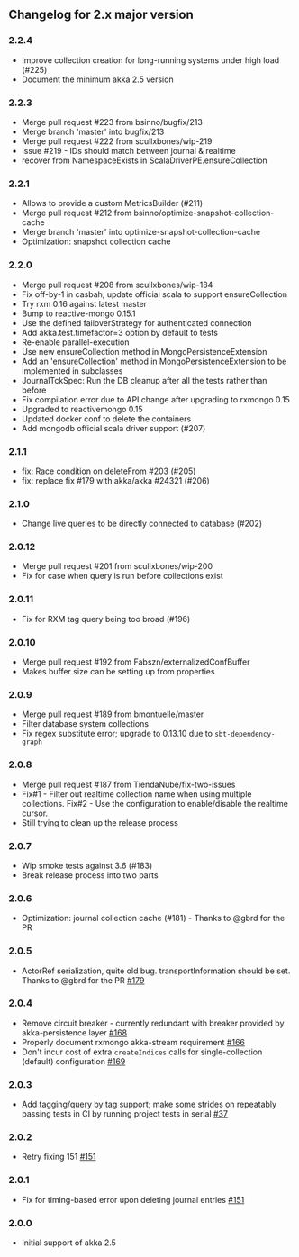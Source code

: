## Changelog for 2.x major version

### 2.2.4
* Improve collection creation for long-running systems under high load (#225)
* Document the minimum akka 2.5 version

### 2.2.3
* Merge pull request #223 from bsinno/bugfix/213
* Merge branch 'master' into bugfix/213
* Merge pull request #222 from scullxbones/wip-219
* Issue #219 - IDs should match between journal & realtime
* recover from NamespaceExists in ScalaDriverPE.ensureCollection

### 2.2.1
* Allows to provide a custom MetricsBuilder (#211)
* Merge pull request #212 from bsinno/optimize-snapshot-collection-cache
* Merge branch 'master' into optimize-snapshot-collection-cache
* Optimization: snapshot collection cache

### 2.2.0
* Merge pull request #208 from scullxbones/wip-184
* Fix off-by-1 in casbah; update official scala to support ensureCollection
* Try rxm 0.16 against latest master
* Bump to reactive-mongo 0.15.1
* Use the defined failoverStrategy for authenticated connection
* Add akka.test.timefactor=3 option by default to tests
* Re-enable parallel-execution
* Use new ensureCollection method in MongoPersistenceExtension
* Add an 'ensureCollection' method in MongoPersistenceExtension to be implemented in subclasses
* JournalTckSpec: Run the DB cleanup after all the tests rather than before
* Fix compilation error due to API change after upgrading to rxmongo 0.15
* Upgraded to reactivemongo 0.15
* Updated docker conf to delete the containers
* Add mongodb official scala driver support (#207)

### 2.1.1
* fix: Race condition on deleteFrom #203 (#205)
* fix: replace fix #179 with akka/akka #24321 (#206)

### 2.1.0
* Change live queries to be directly connected to database (#202)

### 2.0.12
* Merge pull request #201 from scullxbones/wip-200
* Fix for case when query is run before collections exist

### 2.0.11
* Fix for RXM tag query being too broad (#196)

### 2.0.10
* Merge pull request #192 from Fabszn/externalizedConfBuffer
* Makes buffer size can be setting up from properties

### 2.0.9
* Merge pull request #189 from bmontuelle/master
* Filter database system collections
* Fix regex substitute error; upgrade to 0.13.10 due to `sbt-dependency-graph`

### 2.0.8
* Merge pull request #187 from TiendaNube/fix-two-issues
* Fix#1 - Filter out realtime collection name when using multiple collections. Fix#2 - Use the configuration to enable/disable the realtime cursor.
* Still trying to clean up the release process

### 2.0.7
* Wip smoke tests against 3.6 (#183)
* Break release process into two parts

### 2.0.6
* Optimization: journal collection cache (#181) - Thanks to @gbrd for the PR

### 2.0.5
* ActorRef serialization, quite old bug. transportInformation should be set.  Thanks to @gbrd for the PR
[#179](https://github.com/scullxbones/akka-persistence-mongo/issues/179)

### 2.0.4
* Remove circuit breaker - currently redundant with breaker provided by akka-persistence layer [#168](https://github.com/scullxbones/akka-persistence-mongo/issues/168)
* Properly document rxmongo akka-stream requirement [#166](https://github.com/scullxbones/akka-persistence-mongo/issues/166)
* Don't incur cost of extra `createIndices` calls for single-collection (default) configuration [#169](https://github.com/scullxbones/akka-persistence-mongo/issues/169)

### 2.0.3
* Add tagging/query by tag support; make some strides on repeatably passing tests in CI by running project tests in serial
[#37](https://github.com/scullxbones/akka-persistence-mongo/issues/37)

### 2.0.2
* Retry fixing 151
[#151](https://github.com/scullxbones/akka-persistence-mongo/issues/151)

### 2.0.1
* Fix for timing-based error upon deleting journal entries [#151](https://github.com/scullxbones/akka-persistence-mongo/issues/151)

### 2.0.0
* Initial support of akka 2.5
